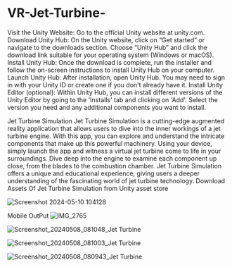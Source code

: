 # VR-Jet-Turbine-

Visit the Unity Website: Go to the official Unity website at unity.com.
Download Unity Hub: On the Unity website, click on “Get started” or navigate to the downloads section. Choose “Unity Hub” and click the download link suitable for your operating system (Windows or macOS).
Install Unity Hub: Once the download is complete, run the installer and follow the on-screen instructions to install Unity Hub on your computer.
Launch Unity Hub: After installation, open Unity Hub. You may need to sign in with your Unity ID or create one if you don't already have it.
Install Unity Editor (optional): Within Unity Hub, you can install different versions of the Unity Editor by going to the 'Installs' tab and clicking on 'Add'. Select the version you need and any additional components you want to install.


Jet Turbine Simulation Jet Turbine Simulation is a cutting-edge augmented reality application that allows users to dive into the inner workings of a jet turbine engine. With this app, you can explore and understand the intricate components that make up this powerful machinery. Using your device, simply launch the app and witness a virtual jet turbine come to life in your surroundings. Dive deep into the engine to examine each component up close, from the blades to the combustion chamber. Jet Turbine Simulation offers a unique and educational experience, giving users a deeper understanding of the fascinating world of jet turbine technology.
Download Assets Of Jet Turbine Simulation from Unity asset store 


![Screenshot 2024-05-10 104128](https://github.com/prajwalpmaske/VR-Jet-Turbine-/assets/114854119/e7866a7e-3cd6-4929-afd3-cc129afcc692)

Mobile OutPut 
![IMG_2765](https://github.com/prajwalpmaske/VR-Jet-Turbine-/assets/114854119/30048ce4-b987-4824-8806-e01d7bc5bd47)


![Screenshot_20240508_081048_Jet Turbine](https://github.com/prajwalpmaske/VR-Jet-Turbine-/assets/114854119/69e96246-cc60-4926-a86c-2f1dbf72a087)


![Screenshot_20240508_081003_Jet Turbine](https://github.com/prajwalpmaske/VR-Jet-Turbine-/assets/114854119/8affcbb0-c4a8-485d-9307-8fca916e97ab)


![Screenshot_20240508_080943_Jet Turbine](https://github.com/prajwalpmaske/VR-Jet-Turbine-/assets/114854119/e8a9dc82-66c6-4fdc-9c25-9c92efcd0495)



